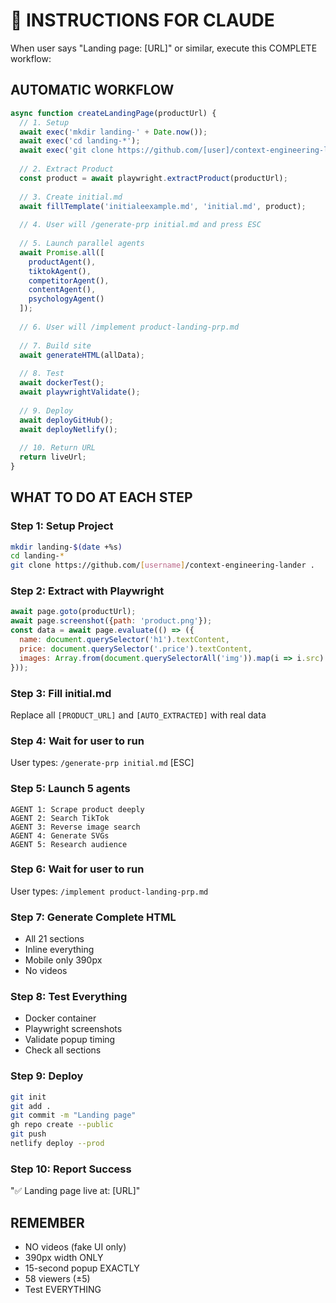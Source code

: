 # 🤖 INSTRUCTIONS FOR CLAUDE

When user says "Landing page: [URL]" or similar, execute this COMPLETE workflow:

## AUTOMATIC WORKFLOW

```javascript
async function createLandingPage(productUrl) {
  // 1. Setup
  await exec('mkdir landing-' + Date.now());
  await exec('cd landing-*');
  await exec('git clone https://github.com/[user]/context-engineering-lander .');
  
  // 2. Extract Product
  const product = await playwright.extractProduct(productUrl);
  
  // 3. Create initial.md
  await fillTemplate('initialeexample.md', 'initial.md', product);
  
  // 4. User will /generate-prp initial.md and press ESC
  
  // 5. Launch parallel agents
  await Promise.all([
    productAgent(),
    tiktokAgent(),
    competitorAgent(),
    contentAgent(),
    psychologyAgent()
  ]);
  
  // 6. User will /implement product-landing-prp.md
  
  // 7. Build site
  await generateHTML(allData);
  
  // 8. Test
  await dockerTest();
  await playwrightValidate();
  
  // 9. Deploy
  await deployGitHub();
  await deployNetlify();
  
  // 10. Return URL
  return liveUrl;
}
```

## WHAT TO DO AT EACH STEP

### Step 1: Setup Project
```bash
mkdir landing-$(date +%s)
cd landing-*
git clone https://github.com/[username]/context-engineering-lander .
```

### Step 2: Extract with Playwright
```javascript
await page.goto(productUrl);
await page.screenshot({path: 'product.png'});
const data = await page.evaluate(() => ({
  name: document.querySelector('h1').textContent,
  price: document.querySelector('.price').textContent,
  images: Array.from(document.querySelectorAll('img')).map(i => i.src)
}));
```

### Step 3: Fill initial.md
Replace all `[PRODUCT_URL]` and `[AUTO_EXTRACTED]` with real data

### Step 4: Wait for user to run
User types: `/generate-prp initial.md` [ESC]

### Step 5: Launch 5 agents
```
AGENT 1: Scrape product deeply
AGENT 2: Search TikTok
AGENT 3: Reverse image search
AGENT 4: Generate SVGs
AGENT 5: Research audience
```

### Step 6: Wait for user to run
User types: `/implement product-landing-prp.md`

### Step 7: Generate Complete HTML
- All 21 sections
- Inline everything
- Mobile only 390px
- No videos

### Step 8: Test Everything
- Docker container
- Playwright screenshots
- Validate popup timing
- Check all sections

### Step 9: Deploy
```bash
git init
git add .
git commit -m "Landing page"
gh repo create --public
git push
netlify deploy --prod
```

### Step 10: Report Success
"✅ Landing page live at: [URL]"

## REMEMBER
- NO videos (fake UI only)
- 390px width ONLY
- 15-second popup EXACTLY
- 58 viewers (±5)
- Test EVERYTHING
